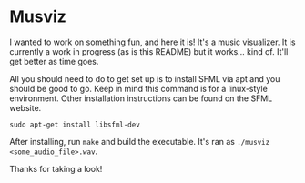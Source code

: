 # Musviz

I wanted to work on something fun, and here it is! It's a music visualizer. It is currently a work in progress (as is this README) but it works... kind of. It'll get better as time goes.

All you should need to do to get set up is to install SFML via apt and you should be good to go. Keep in mind this command is for a linux-style environment. Other installation instructions can be found on the SFML website.

`sudo apt-get install libsfml-dev`

After installing, run `make` and build the executable. It's ran as `./musviz <some_audio_file>.wav`. 

Thanks for taking a look!
